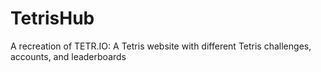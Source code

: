 # TetrisHub
A recreation of TETR.IO: A Tetris website with different Tetris challenges, accounts, and leaderboards
